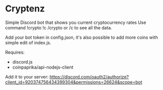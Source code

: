 # Cryptenz

Simple Discord bot that shows you current cryptocurrency rates
Use command !crypto !c /crypto or /c to see all the data.

Add your bot token in config.json, it's also possible to add more coins with simple edit of index.js.

Requires:
 - discord.js
 - coinpaprika/api-nodejs-client


Add it to your server:
https://discord.com/oauth2/authorize?client_id=920374756434399304&permissions=26624&scope=bot
